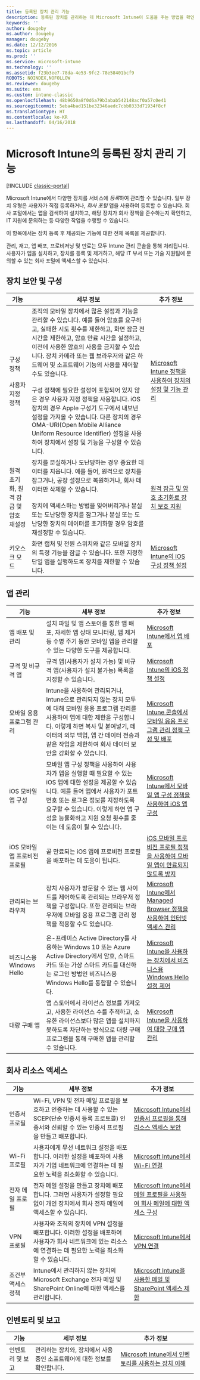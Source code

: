 ```yaml
---
title: 등록된 장치 관리 기능
description: 등록된 장치를 관리하는 데 Microsoft Intune이 도움을 주는 방법을 확인하려면 이 항목을 읽어보세요.
keywords: ''
author: dougeby
ms.author: dougeby
manager: dougeby
ms.date: 12/12/2016
ms.topic: article
ms.prod: ''
ms.service: microsoft-intune
ms.technology: ''
ms.assetid: f23b3ee7-78da-4e53-9fc2-78e58401bcf9
ROBOTS: NOINDEX,NOFOLLOW
ms.reviewer: dougeby
ms.suite: ems
ms.custom: intune-classic
ms.openlocfilehash: 48b9650a8f0d6a79b3abab542148acf0a57c0e41
ms.sourcegitcommit: 5eba4bad151be32346aedc7cbb0333d71934f8cf
ms.translationtype: HT
ms.contentlocale: ko-KR
ms.lasthandoff: 04/16/2018
---
```

# <a name="enrolled-device-management-capabilities-of-microsoft-intune"></a>Microsoft Intune의 등록된 장치 관리 기능

[!INCLUDE [classic-portal](../includes/classic-portal.md)]

Microsoft Intune에서 다양한 장치를 서비스에 *등록*하여 관리할 수 있습니다. 일부 장치 유형은 사용자가 직접 등록하거나, *회사 포털* 앱을 사용하여 등록할 수 있습니다. 회사 포털에서는 앱을 검색하여 설치하고, 해당 장치가 회사 정책을 준수하는지 확인하고, IT 지원에 문의하는 등 다양한 작업을 수행할 수 있습니다.

이 항목에서는 장치 등록 후 제공되는 기능에 대한 전체 목록을 제공합니다.

관리, 재고, 앱 배포, 프로비저닝 및 만료는 모두 Intune 관리 콘솔을 통해 처리됩니다. 사용자가 앱을 설치하고, 장치를 등록 및 제거하고, 해당 IT 부서 또는 기술 지원팀에 문의할 수 있는 회사 포털에 액세스할 수 있습니다.



## <a name="device-security-and-configuration"></a>장치 보안 및 구성

|기능|세부 정보|추가 정보|
|--------------|-----------|--------------------|
|구성 정책<br><br>사용자 지정 정책| 조직의 모바일 장치에서 많은 설정과 기능을 관리할 수 있습니다. 예를 들어 암호를 요구하고, 실패한 시도 횟수를 제한하고, 화면 잠금 전 시간을 제한하고, 암호 만료 시간을 설정하고, 이전에 사용한 암호의 사용을 금지할 수 있습니다. 장치 카메라 또는 웹 브라우저와 같은 하드웨어 및 소프트웨어 기능의 사용을 제어할 수도 있습니다.<br><br>구성 정책에 필요한 설정이 포함되어 있지 않은 경우 사용자 지정 정책을 사용합니다. iOS 장치의 경우 Apple 구성기 도구에서 내보낸 설정을 가져올 수 있습니다. 다른 장치의 경우 OMA-URI(Open Mobile Alliance Uniform Resource Identifier) 설정을 사용하여 장치에서 설정 및 기능을 구성할 수 있습니다.|[Microsoft Intune 정책을 사용하여 장치의 설정 및 기능 관리](/intune-classic/deploy-use/manage-settings-and-features-on-your-devices-with-microsoft-intune-policies)|
|원격 초기화, 원격 잠금 및 암호 재설정|장치를 분실하거나 도난당하는 경우 중요한 데이터를 지웁니다. 예를 들어, 원격으로 장치를 잠그거나, 공장 설정으로 복원하거나, 회사 데이터만 삭제할 수 있습니다.<br><br>장치에 액세스하는 방법을 잊어버리거나 분실 또는 도난당한 장치를 잠그거나 분실 또는 도난당한 장치의 데이터를 초기화할 경우 암호를 재설정할 수 있습니다.|[원격 잠금 및 암호 초기화로 장치 보호 지원](/intune-classic/deploy-use/retire-devices-from-microsoft-intune-management)|
|키오스크 모드|화면 캡처 및 전원 스위치와 같은 모바일 장치의 특정 기능을 잠글 수 있습니다. 또한 지정한 단일 앱을 실행하도록 장치를 제한할 수 있습니다.|[Microsoft Intune의 iOS 구성 정책 설정](/intune-classic/deploy-use/ios-policy-settings-in-microsoft-intune)|

## <a name="app-management"></a>앱 관리

|기능|세부 정보|추가 정보|
|--------------|-----------|--------------------|
|앱 배포 및 관리|설치 파일 및 앱 스토어를 통한 앱 배포, 자세한 앱 상태 모니터링, 앱 제거 등 수명 주기 동안 모바일 앱을 관리할 수 있는 다양한 도구를 제공합니다.|[Microsoft Intune에서 앱 배포](/intune-classic/deploy-use/deploy-apps)|
|규격 및 비규격 앱|규격 앱(사용자가 설치 가능) 및 비규격 앱(사용자가 설치 불가능) 목록을 지정할 수 있습니다.|[Microsoft Intune의 iOS 정책 설정](/intune-classic/deploy-use/ios-policy-settings-in-microsoft-intune)|
|모바일 응용 프로그램 관리|Intune을 사용하여 관리되거나, Intune으로 관리되지 않는 장치 모두에 대해 모바일 응용 프로그램 관리를 사용하여 앱에 대한 제한을 구성합니다. 이렇게 하면 복사 및 붙여넣기, 데이터의 외부 백업, 앱 간 데이터 전송과 같은 작업을 제한하여 회사 데이터 보안을 강화할 수 있습니다.|[Microsoft Intune 콘솔에서 모바일 응용 프로그램 관리 정책 구성 및 배포](/intune/app-wrapper-prepare-android)|
|iOS 모바일 앱 구성|모바일 앱 구성 정책을 사용하여 사용자가 앱을 실행할 때 필요할 수 있는 iOS 앱에 대한 설정을 제공할 수 있습니다. 예를 들어 앱에서 사용자가 포트 번호 또는 로그온 정보를 지정하도록 요구할 수 있습니다. 이렇게 하면 앱 구성을 능률화하고 지원 요청 횟수를 줄이는 데 도움이 될 수 있습니다.|[Microsoft Intune에서 모바일 앱 구성 정책을 사용하여 iOS 앱 구성](/intune-classic/deploy-use/configure-ios-apps-with-mobile-app-configuration-policies-in-microsoft-intune)|
|iOS 모바일 앱 프로비전 프로필|곧 만료되는 iOS 앱에 프로비전 프로필을 배포하는 데 도움이 됩니다. |[iOS 모바일 프로비전 프로필 정책을 사용하여 모바일 앱이 만료되지 않도록 방지](/intune-classic/deploy-use/ios-mobile-app-provisioning-profiles)|
|관리되는 브라우저|장치 사용자가 방문할 수 있는 웹 사이트를 제어하도록 관리되는 브라우저 정책을 구성합니다. 또한 관리되는 브라우저에 모바일 응용 프로그램 관리 정책을 적용할 수도 있습니다.|[Microsoft Intune에서 Managed Browser 정책을 사용하여 인터넷 액세스 관리](/intune-classic/deploy-use/manage-internet-access-using-managed-browser-policies)|
|비즈니스용 Windows Hello|온-프레미스 Active Directory를 사용하는 Windows 10 또는 Azure Active Directory에서 암호, 스마트 카드 또는 가상 스마트 카드를 대신하는 로그인 방법인 비즈니스용 Windows Hello를 통합할 수 있습니다.|[Microsoft Intune을 사용하는 장치에서 비즈니스용 Windows Hello 설정 제어](/intune-classic/deploy-use/control-microsoft-passport-settings-on-devices-with-microsoft-intune)|
|대량 구매 앱|앱 스토어에서 라이선스 정보를 가져오고, 사용한 라이선스 수를 추적하고, 소유한 라이선스보다 많은 앱을 설치하지 못하도록 차단하는 방식으로 대량 구매 프로그램을 통해 구매한 앱을 관리할 수 있습니다.|[Microsoft Intune을 사용하여 대량 구매 앱 관리](/intune-classic/deploy-use/manage-volume-purchased-apps-in-microsoft-intune)|

## <a name="company-resource-access"></a>회사 리소스 액세스

|기능|세부 정보|추가 정보|
|--------------|-----------|--------------------|
|인증서 프로필|Wi-Fi, VPN 및 전자 메일 프로필을 보호하고 인증하는 데 사용할 수 있는 SCEP(단순 인증서 등록 프로토콜) 인증서와 신뢰할 수 있는 인증서 프로필을 만들고 배포합니다.|[Microsoft Intune에서 인증서 프로필을 통해 리소스 액세스 보안](/intune-classic/deploy-use/secure-resource-access-with-certificate-profiles)|
|Wi-Fi 프로필|사용자에게 무선 네트워크 설정을 배포합니다. 이러한 설정을 배포하여 사용자가 기업 네트워크에 연결하는 데 필요한 노력을 최소화할 수 있습니다.|[Microsoft Intune에서 Wi-Fi 연결](/intune-classic/deploy-use/wi-fi-connections-in-microsoft-intune)|
|전자 메일 프로필|전자 메일 설정을 만들고 장치에 배포합니다. 그러면 사용자가 설정할 필요 없이 개인 장치에서 회사 전자 메일에 액세스할 수 있습니다.|[Microsoft Intune에서 메일 프로필을 사용하여 회사 메일에 대한 액세스 구성](/intune-classic/deploy-use/configure-access-to-corporate-email-using-email-profiles-with-microsoft-intune)|
|VPN 프로필|사용자와 조직의 장치에 VPN 설정을 배포합니다. 이러한 설정을 배포하여 사용자가 회사 네트워크에 있는 리소스에 연결하는 데 필요한 노력을 최소화할 수 있습니다.|[Microsoft Intune에서 VPN 연결](/intune-classic/deploy-use/vpn-connections-in-microsoft-intune)|
|조건부 액세스 정책|Intune에서 관리하지 않는 장치의 Microsoft Exchange 전자 메일 및 SharePoint Online에 대한 액세스를 관리합니다.|[Microsoft Intune을 사용한 메일 및 SharePoint 액세스 제한](/intune-classic/deploy-use/restrict-access-to-email-and-o365-services-with-microsoft-intune)|

## <a name="inventory-and-reporting"></a>인벤토리 및 보고

|       기능        |                                             세부 정보                                              |                                                                  추가 정보                                                                   |
|-------------------------|--------------------------------------------------------------------------------------------------|-----------------------------------------------------------------------------------------------------------------------------------------------------|
| 인벤토리 및 보고 | 관리하는 장치와, 장치에서 사용 중인 소프트웨어에 대한 정보를 확인합니다. | [Microsoft Intune에서 인벤토리를 사용하는 장치 이해](/intune-classic/deploy-use/understand-your-devices-with-inventory-in-microsoft-intune) |

